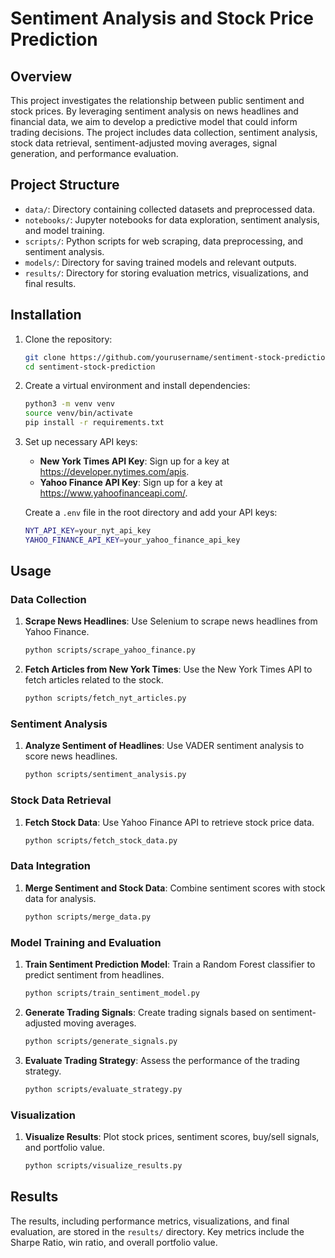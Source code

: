 # Sentiment Analysis and Stock Price Prediction

## Overview

This project investigates the relationship between public sentiment and stock prices. By leveraging sentiment analysis on news headlines and financial data, we aim to develop a predictive model that could inform trading decisions. The project includes data collection, sentiment analysis, stock data retrieval, sentiment-adjusted moving averages, signal generation, and performance evaluation.

## Project Structure

- `data/`: Directory containing collected datasets and preprocessed data.
- `notebooks/`: Jupyter notebooks for data exploration, sentiment analysis, and model training.
- `scripts/`: Python scripts for web scraping, data preprocessing, and sentiment analysis.
- `models/`: Directory for saving trained models and relevant outputs.
- `results/`: Directory for storing evaluation metrics, visualizations, and final results.

## Installation

1. Clone the repository:
   ```sh
   git clone https://github.com/yourusername/sentiment-stock-prediction.git
   cd sentiment-stock-prediction
   ```

2. Create a virtual environment and install dependencies:
   ```sh
   python3 -m venv venv
   source venv/bin/activate
   pip install -r requirements.txt
   ```

3. Set up necessary API keys:
   - **New York Times API Key**: Sign up for a key at https://developer.nytimes.com/apis.
   - **Yahoo Finance API Key**: Sign up for a key at https://www.yahoofinanceapi.com/.

   Create a `.env` file in the root directory and add your API keys:
   ```sh
   NYT_API_KEY=your_nyt_api_key
   YAHOO_FINANCE_API_KEY=your_yahoo_finance_api_key
   ```

## Usage

### Data Collection

1. **Scrape News Headlines**: Use Selenium to scrape news headlines from Yahoo Finance.
   ```sh
   python scripts/scrape_yahoo_finance.py
   ```

2. **Fetch Articles from New York Times**: Use the New York Times API to fetch articles related to the stock.
   ```sh
   python scripts/fetch_nyt_articles.py
   ```

### Sentiment Analysis

1. **Analyze Sentiment of Headlines**: Use VADER sentiment analysis to score news headlines.
   ```sh
   python scripts/sentiment_analysis.py
   ```

### Stock Data Retrieval

1. **Fetch Stock Data**: Use Yahoo Finance API to retrieve stock price data.
   ```sh
   python scripts/fetch_stock_data.py
   ```

### Data Integration

1. **Merge Sentiment and Stock Data**: Combine sentiment scores with stock data for analysis.
   ```sh
   python scripts/merge_data.py
   ```

### Model Training and Evaluation

1. **Train Sentiment Prediction Model**: Train a Random Forest classifier to predict sentiment from headlines.
   ```sh
   python scripts/train_sentiment_model.py
   ```

2. **Generate Trading Signals**: Create trading signals based on sentiment-adjusted moving averages.
   ```sh
   python scripts/generate_signals.py
   ```

3. **Evaluate Trading Strategy**: Assess the performance of the trading strategy.
   ```sh
   python scripts/evaluate_strategy.py
   ```

### Visualization

1. **Visualize Results**: Plot stock prices, sentiment scores, buy/sell signals, and portfolio value.
   ```sh
   python scripts/visualize_results.py
   ```

## Results

The results, including performance metrics, visualizations, and final evaluation, are stored in the `results/` directory. Key metrics include the Sharpe Ratio, win ratio, and overall portfolio value.


